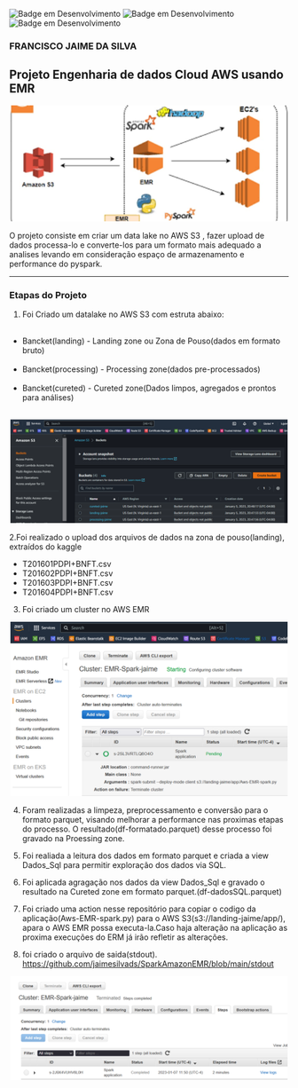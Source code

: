 ![Badge em Desenvolvimento](https://img.shields.io/badge/AWS-S3-blue)
![Badge em Desenvolvimento](https://img.shields.io/badge/AWS_ERM-Cluster_Spark-green)
![Badge em Desenvolvimento](https://img.shields.io/badge/Jupyter-Notebook-blue)
### FRANCISCO JAIME DA SILVA


## Projeto Engenharia de dados Cloud AWS usando EMR


<p align="center"><img src="./imagens/AwsERM.png" width="500"></p>


O projeto consiste em criar um data lake no AWS S3 , fazer upload de dados processa-lo e converte-los para um formato mais adequado a analises levando em consideração espaço de armazenamento e performance do pyspark. 

---

### Etapas do Projeto

1. Foi Criado um datalake  no AWS S3 com estruta abaixo:

<ul>
  <li>Bancket(landing) - Landing zone ou Zona de Pouso(dados em formato bruto)</li>
  <li>Bancket(processing) - Processing zone(dados pre-processados)</li>
  <li>Bancket(cureted) - Cureted zone(Dados limpos, agregados e prontos para análises)</li>  
</ul> 
<p align="center"><img src="./imagens/backetsaws.png" width="500"></p>
2.Foi realizado o upload dos arquivos de dados na zona de pouso(landing), extraídos do kaggle

<ul>
  <li>T201601PDPI+BNFT.csv</li>
  <li>T201602PDPI+BNFT.csv</li>
  <li>T201603PDPI+BNFT.csv</li>
  <li>T201604PDPI+BNFT.csv</li>   
</ul> 

3. Foi criado um cluster no AWS EMR
<p align="center"><img src="./imagens/ClusterEMR.png" width="500"></p>

4. Foram realizadas a limpeza, preprocessamento e conversão para o formato parquet, visando melhorar a performance nas proximas etapas do processo. O resultado(df-formatado.parquet) desse processo foi gravado na Proessing zone.

5. Foi realiada a leitura dos dados em formato parquet e criada a view Dados_Sql para permitir exploração dos dados via SQL.

6. Foi aplicada agragação nos dados da view Dados_Sql e gravado o resultado na Cureted zone em formato parquet.(df-dadosSQL.parquet)

7. Foi criado uma action nesse repositório para copiar o codigo da aplicação(Aws-EMR-spark.py) para o AWS S3(s3://landing-jaime/app/), apara o AWS EMR possa executa-la.Caso haja alteração na aplicação as proxima execuções do ERM já irão refletir as alterações.

8. foi criado o arquivo de saida(stdout).
<https://github.com/jaimesilvads/SparkAmazonEMR/blob/main/stdout>

<p align="center"><img src="./imagens/SparkCompletado.png" width="500"></p>



